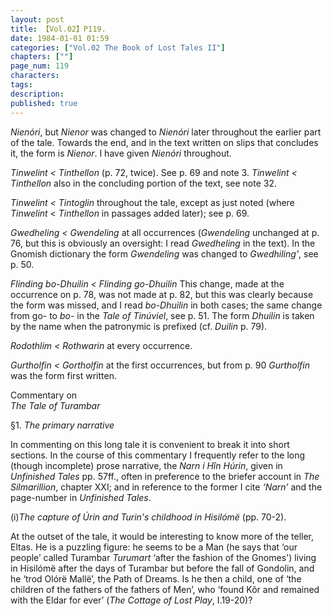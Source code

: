 ```yaml
---
layout: post
title: 【Vol.02】P119.
date: 1984-01-01 01:59
categories: ["Vol.02 The Book of Lost Tales II"]
chapters: [""]
page_num: 119
characters: 
tags: 
description: 
published: true
---
```


<p style="text-indent: 0;">
<I>Nienóri</I>, but <I>Nienor</I> was changed to <I>Nienóri</I> later throughout the earlier part of the tale. Towards the end, and in the text written on slips that concludes it, the form is <I>Nienor</I>. I have given <I>Nienóri</I> throughout.
</p>

<I>Tinwelint < Tinthellon</I> (p. 72, twice). See p. 69 and note 3. <I>Tinwelint < Tinthellon</I> also in the concluding portion of the text, see note 32.

<I>Tinwelint < Tintoglin</I> throughout the tale, except as just noted (where <I>Tinwelint</I> < <I>Tinthellon</I> in passages added later); see p. 69.

<I>Gwedheling < Gwendeling</I> at all occurrences (<I>Gwendeling</I> unchanged at p. 76, but this is obviously an oversight: I read <I>Gwedheling</I> in the text). In the Gnomish dictionary the form <I>Gwendeling</I> was changed to <I>Gwedhiling’</I>, see p. 50.

<I>Flinding bo-Dhuilin < Flinding go-Dhuilin</I> This change, made at the occurrence on p. 78, was not made at p. 82, but this was clearly because the form was missed, and I read <I>bo-Dhuilin</I> in both cases; the same change from go- to <I>bo-</I> in the <I>Tale of Tinúviel</I>, see p. 51. The form <I>Dhuilin</I> is taken by the name when the patronymic is prefixed (cf. <I>Duilin</I> p. 79).

<I>Rodothlim < Rothwarin</I> at every occurrence.

<I>Gurtholfin < Gortholfin</I> at the first occurrences, but from p. 90 <I>Gurtholfin</I> was the form first written.

Commentary on<BR><I>The Tale of Turambar</I>

§1. <I>The primary narrative</I>

In commenting on this long tale it is convenient to break it into short sections. In the course of this commentary I frequently refer to the long (though incomplete) prose narrative, the <I>Narn i Hîn Húrin</I>, given in <I>Unfinished Tales</I> pp. 57ff., often in preference to the briefer account in <I>The Silmarillion</I>, chapter XXI; and in reference to the former I cite <I>‘Narn’</I> and the page-number in <I>Unfinished Tales</I>.

(i)<I>The capture of Úrin and Turin's childhood in Hisilómë</I> (pp. 70-2).

At the outset of the tale, it would be interesting to know more of the teller, Eltas. He is a puzzling figure: he seems to be a Man (he says that ‘our people’ called Turambar <I>Turumart</I> ‘after the fashion of the Gnomes') living in Hisilómë after the days of Turambar but before the fall of Gondolin, and he ‘trod Olórë Mallë’, the Path of Dreams. Is he then a child, one of ‘the children of the fathers of the fathers of Men’, who ‘found Kôr and remained with the Eldar for ever’ (<I>The Cottage of Lost Play</I>, I.19-20)?

